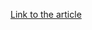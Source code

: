 [Link to the article](https://www.esentire.com/blog/solarmarker-impersonates-job-employment-website-indeed-with-a-team-building-themed-lure)
